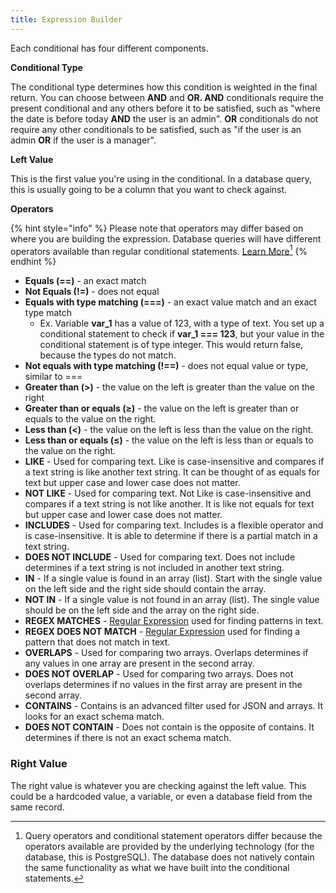 ```yaml
---
title: Expression Builder
---
```


Each conditional has four different components.

**Conditional Type**

The conditional type determines how this condition is weighted in the final return. You can choose between **AND** and **OR. AND** conditionals require the present conditional and any others before it to be satisfied, such as "where the date is before today **AND** the user is an admin". **OR** conditionals do not require any other conditionals to be satisfied, such as "if the user is an admin **OR** if the user is a manager".

**Left Value**

This is the first value you're using in the conditional. In a database query, this is usually going to be a column that you want to check against.

**Operators**

{% hint style="info" %}
Please note that operators may differ based on where you are building the expression. Database queries will have different operators available than regular conditional statements. [Learn More](#user-content-fn-1)[^1]
{% endhint %}

* **Equals (==)** - an exact match
* **Not Equals (!=)** - does not equal
* **Equals with type matching (===)** - an exact value match and an exact type match
  * Ex. Variable **var\_1** has a value of 123, with a type of text. You set up a conditional statement to check if **var\_1 === 123**, but your value in the conditional statement is of type integer. This would return false, because the types do not match.
* **Not equals with type matching (!==)** - does not equal value or type, similar to ===
* **Greater than (>)** - the value on the left is greater than the value on the right
* **Greater than or equals (≥)** - the value on the left is greater than or equals to the value on the right.
* **Less than (<)** - the value on the left is less than the value on the right.
* **Less than or equals (≤)** - the value on the left is less than or equals to the value on the right.
* **LIKE** - Used for comparing text. Like is case-insensitive and compares if a text string is like another text string. It can be thought of as equals for text but upper case and lower case does not matter.
* **NOT LIKE** - Used for comparing text. Not Like is case-insensitive and compares if a text string is not like another. It is like not equals for text but upper case and lower case does not matter.
* **INCLUDES** - Used for comparing text. Includes is a flexible operator and is case-insensitive. It is able to determine if there is a partial match in a text string.
* **DOES NOT INCLUDE** - Used for comparing text. Does not include determines if a text string is not included in another text string.
* **IN** - If a single value is found in an array (list). Start with the single value on the left side and the right side should contain the array.&#x20;
* **NOT IN** - If a single value is not found in an array (list). The single value should be on the left side and the array on the right side.&#x20;
* **REGEX MATCHES** - [Regular Expression](https://regex101.com/) used for finding patterns in text.
* **REGEX DOES NOT MATCH** - [Regular Expression](https://regex101.com/) used for finding a pattern that does not match in text.
* **OVERLAPS** - Used for comparing two arrays. Overlaps determines if any values in one array are present in the second array.&#x20;
* **DOES NOT OVERLAP** - Used for comparing two arrays. Does not overlaps determines if no values in the first array are present in the second array.
* **CONTAINS** - Contains is an advanced filter used for JSON and arrays. It looks for an exact schema match.
* **DOES NOT CONTAIN** - Does not contain is the opposite of contains. It determines if there is not an exact schema match.

### Right Value

The right value is whatever you are checking against the left value. This could be a hardcoded value, a variable, or even a database field from the same record.

[^1]: Query operators and conditional statement operators differ because the operators available are provided by the underlying technology (for the database, this is PostgreSQL). The database does not natively contain the same functionality as what we have built into the conditional statements.
